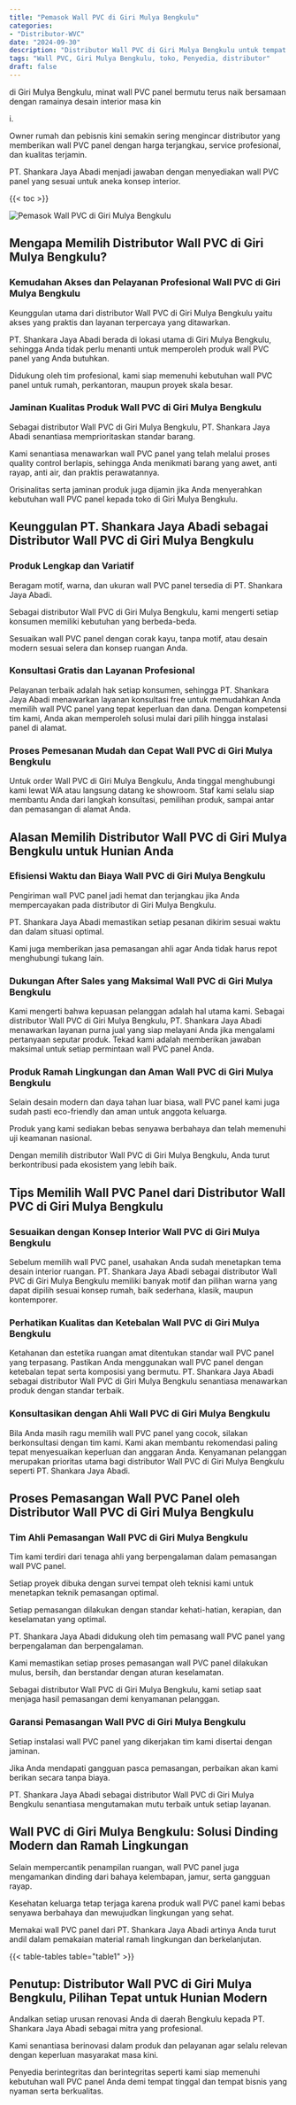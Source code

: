 ```yaml
---
title: "Pemasok Wall PVC di Giri Mulya Bengkulu"
categories: 
- "Distributor-WVC"
date: "2024-09-30"
description: "Distributor Wall PVC di Giri Mulya Bengkulu untuk tempat tinggal, office, serta gerai. Panel unggulan, variasi motif, warna elegan, dengan servis penempatan ditangani oleh teknisi berpengalaman serta jaminan resmi!|Jasa distribusi Wall PVC di Giri Mulya Bengkulu bagi keperluan hunian, kantor, atau ritel, beserta produk berkualitas dan pemasangan oleh tenaga ahli profesional dan garansi resmi.|Pilihan Wall PVC di Giri Mulya Bengkulu yang terpercaya untuk tempat tinggal, office, dan gerai, dengan material unggulan dan pemasangan dikerjakan oleh tenaga ahli profesional dan jaminan resmi.|Penyediaan Wall PVC di Giri Mulya Bengkulu untuk tempat tinggal, kantor, serta toko, dengan panel berkualitas dan penempatan ditangani oleh tim ahli, lengkap beserta garansi resmi.}"
tags: "Wall PVC, Giri Mulya Bengkulu, toko, Penyedia, distributor"
draft: false
---
```


di Giri Mulya Bengkulu, minat wall PVC panel bermutu terus naik bersamaan dengan ramainya desain interior masa kin

i.

Owner rumah dan pebisnis kini semakin sering mengincar distributor yang memberikan wall PVC panel dengan harga terjangkau, service profesional, dan kualitas terjamin.

PT. Shankara Jaya Abadi menjadi jawaban dengan menyediakan wall PVC panel yang sesuai untuk aneka konsep interior.

{{< toc >}}

![Pemasok Wall PVC di Giri Mulya Bengkulu](/images/Distributor-WVC/Pemasok-Wall-PVC-di-Giri-Mulya-Bengkulu.png)


## Mengapa Memilih Distributor Wall PVC di Giri Mulya Bengkulu?

### Kemudahan Akses dan Pelayanan Profesional Wall PVC di Giri Mulya Bengkulu

Keunggulan utama dari distributor Wall PVC di Giri Mulya Bengkulu yaitu akses yang praktis dan layanan terpercaya yang ditawarkan.

PT. Shankara Jaya Abadi berada di lokasi utama di Giri Mulya Bengkulu, sehingga Anda tidak perlu menanti untuk memperoleh produk wall PVC panel yang Anda butuhkan.

Didukung oleh tim profesional, kami siap memenuhi kebutuhan wall PVC panel untuk rumah, perkantoran, maupun proyek skala besar.

### Jaminan Kualitas Produk Wall PVC di Giri Mulya Bengkulu

Sebagai distributor Wall PVC di Giri Mulya Bengkulu, PT. Shankara Jaya Abadi senantiasa memprioritaskan standar barang.

Kami senantiasa menawarkan wall PVC panel yang telah melalui proses quality control berlapis, sehingga Anda menikmati barang yang awet, anti rayap, anti air, dan praktis perawatannya.

Orisinalitas serta jaminan produk juga dijamin jika Anda menyerahkan kebutuhan wall PVC panel kepada toko di Giri Mulya Bengkulu.

## Keunggulan PT. Shankara Jaya Abadi sebagai Distributor Wall PVC di Giri Mulya Bengkulu

### Produk Lengkap dan Variatif

Beragam motif, warna, dan ukuran wall PVC panel tersedia di PT. Shankara Jaya Abadi.

Sebagai distributor Wall PVC di Giri Mulya Bengkulu, kami mengerti setiap konsumen memiliki kebutuhan yang berbeda-beda.

Sesuaikan wall PVC panel dengan corak kayu, tanpa motif, atau desain modern sesuai selera dan konsep ruangan Anda.

### Konsultasi Gratis dan Layanan Profesional

Pelayanan terbaik adalah hak setiap konsumen, sehingga PT. Shankara Jaya Abadi menawarkan layanan konsultasi free untuk memudahkan Anda memilih wall PVC panel yang tepat keperluan dan dana. Dengan kompetensi tim kami, Anda akan memperoleh solusi mulai dari pilih hingga instalasi panel di alamat.

### Proses Pemesanan Mudah dan Cepat Wall PVC di Giri Mulya Bengkulu

Untuk order Wall PVC di Giri Mulya Bengkulu, Anda tinggal menghubungi kami lewat WA atau langsung datang ke showroom. Staf kami selalu siap membantu Anda dari langkah konsultasi, pemilihan produk, sampai antar dan pemasangan di alamat Anda.

## Alasan Memilih Distributor Wall PVC di Giri Mulya Bengkulu untuk Hunian Anda

### Efisiensi Waktu dan Biaya Wall PVC di Giri Mulya Bengkulu

Pengiriman wall PVC panel jadi hemat dan terjangkau jika Anda mempercayakan pada distributor di Giri Mulya Bengkulu.

PT. Shankara Jaya Abadi memastikan setiap pesanan dikirim sesuai waktu dan dalam situasi optimal.

Kami juga memberikan jasa pemasangan ahli agar Anda tidak harus repot menghubungi tukang lain.

### Dukungan After Sales yang Maksimal Wall PVC di Giri Mulya Bengkulu

Kami mengerti bahwa kepuasan pelanggan adalah hal utama kami. Sebagai distributor Wall PVC di Giri Mulya Bengkulu, PT. Shankara Jaya Abadi menawarkan layanan purna jual yang siap melayani Anda jika mengalami pertanyaan seputar produk. Tekad kami adalah memberikan jawaban maksimal untuk setiap permintaan wall PVC panel Anda.

### Produk Ramah Lingkungan dan Aman Wall PVC di Giri Mulya Bengkulu

Selain desain modern dan daya tahan luar biasa, wall PVC panel kami juga sudah pasti eco-friendly dan aman untuk anggota keluarga.

Produk yang kami sediakan bebas senyawa berbahaya dan telah memenuhi uji keamanan nasional.

Dengan memilih distributor Wall PVC di Giri Mulya Bengkulu, Anda turut berkontribusi pada ekosistem yang lebih baik.

## Tips Memilih Wall PVC Panel dari Distributor Wall PVC di Giri Mulya Bengkulu

### Sesuaikan dengan Konsep Interior Wall PVC di Giri Mulya Bengkulu

Sebelum memilih wall PVC panel, usahakan Anda sudah menetapkan tema desain interior ruangan. PT. Shankara Jaya Abadi sebagai distributor Wall PVC di Giri Mulya Bengkulu memiliki banyak motif dan pilihan warna yang dapat dipilih sesuai konsep rumah, baik sederhana, klasik, maupun kontemporer.

### Perhatikan Kualitas dan Ketebalan Wall PVC di Giri Mulya Bengkulu

Ketahanan dan estetika ruangan amat ditentukan standar wall PVC panel yang terpasang. Pastikan Anda menggunakan wall PVC panel dengan ketebalan tepat serta komposisi yang bermutu. PT. Shankara Jaya Abadi sebagai distributor Wall PVC di Giri Mulya Bengkulu senantiasa menawarkan produk dengan standar terbaik.

### Konsultasikan dengan Ahli Wall PVC di Giri Mulya Bengkulu

Bila Anda masih ragu memilih wall PVC panel yang cocok, silakan berkonsultasi dengan tim kami. Kami akan membantu rekomendasi paling tepat menyesuaikan keperluan dan anggaran Anda. Kenyamanan pelanggan merupakan prioritas utama bagi distributor Wall PVC di Giri Mulya Bengkulu seperti PT. Shankara Jaya Abadi.

## Proses Pemasangan Wall PVC Panel oleh Distributor Wall PVC di Giri Mulya Bengkulu

### Tim Ahli Pemasangan Wall PVC di Giri Mulya Bengkulu

Tim kami terdiri dari tenaga ahli yang berpengalaman dalam pemasangan wall PVC panel.

Setiap proyek dibuka dengan survei tempat oleh teknisi kami untuk menetapkan teknik pemasangan optimal.

Setiap pemasangan dilakukan dengan standar kehati-hatian, kerapian, dan keselamatan yang optimal.

PT. Shankara Jaya Abadi didukung oleh tim pemasang wall PVC panel yang berpengalaman dan berpengalaman.

Kami memastikan setiap proses pemasangan wall PVC panel dilakukan mulus, bersih, dan berstandar dengan aturan keselamatan.

Sebagai distributor Wall PVC di Giri Mulya Bengkulu, kami setiap saat menjaga hasil pemasangan demi kenyamanan pelanggan.

### Garansi Pemasangan Wall PVC di Giri Mulya Bengkulu

Setiap instalasi wall PVC panel yang dikerjakan tim kami disertai dengan jaminan.

Jika Anda mendapati gangguan pasca pemasangan, perbaikan akan kami berikan secara tanpa biaya.

PT. Shankara Jaya Abadi sebagai distributor Wall PVC di Giri Mulya Bengkulu senantiasa mengutamakan mutu terbaik untuk setiap layanan.

## Wall PVC di Giri Mulya Bengkulu: Solusi Dinding Modern dan Ramah Lingkungan

Selain mempercantik penampilan ruangan, wall PVC panel juga mengamankan dinding dari bahaya kelembapan, jamur, serta gangguan rayap.

Kesehatan keluarga tetap terjaga karena produk wall PVC panel kami bebas senyawa berbahaya dan mewujudkan lingkungan yang sehat.

Memakai wall PVC panel dari PT. Shankara Jaya Abadi artinya Anda turut andil dalam pemakaian material ramah lingkungan dan berkelanjutan.

{{< table-tables table="table1" >}}

## Penutup: Distributor Wall PVC di Giri Mulya Bengkulu, Pilihan Tepat untuk Hunian Modern

Andalkan setiap urusan renovasi Anda di daerah Bengkulu kepada PT. Shankara Jaya Abadi sebagai mitra yang profesional.

Kami senantiasa berinovasi dalam produk dan pelayanan agar selalu relevan dengan keperluan masyarakat masa kini.

Penyedia berintegritas dan berintegritas seperti kami siap memenuhi kebutuhan wall PVC panel Anda demi tempat tinggal dan tempat bisnis yang nyaman serta berkualitas.